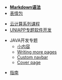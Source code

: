 [//]: # (侧边标题)

- **[Markdown语法](home.md)**
- [表情包](Emoji.md)
* [云计算系列课程](bar/)
* [UNIAPP专题软件开发](xx.md)
- JAVA开发专题
    - [小内容](xxx.md)
    - [Writing more pages](more-pages.md)
    - [Custom navbar](custom-navbar.md)
    - [Cover page](cover.md)
* [指南](xx.md "The greatest guide in the world")
